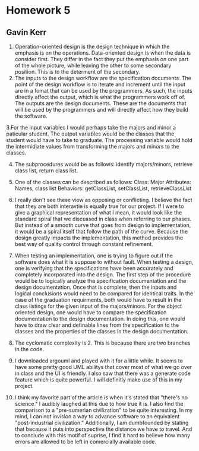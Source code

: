 # Homework 5
## Gavin Kerr

1. Operation-oriented design is the design technique in which the emphasis is on the operations. Data-oriented design is when the data is consider first. They differ in the fact they put the emphasis on one part of the whole picture, while leaving the other to some secondary position. This is to the determent of the secondary.
2. The inputs to the design workflow are the specification documents. The point of the design workflow is to iterate and increment until the input are in a fomat that can be used by the programmers. As such, the inputs directly affect the output, which is what the programmers work off of. The outputs are the design documents. These are the documents that will be used by the programmers and will directly affect how they build the software.

3.For the input variables I would perhaps take the majors and minor a paticular student. The output variables would be the classes that the student would have to take to graduate. The processing variable would hold the intermidiate values from transforming the majors and minors to the classes.

4. The subprocedures would be as follows: identify majors/minors, retrieve class list, return class list.

5. One of the classes can be described as follows:
	Class: Major
	Attributes: Names, class list
	Behaviors: getClassList, setClassList, retrieveClassList

6. I really don't see these view as opposing or conflicting. I believe the fact that they are both interavtie is equally true for our project. If I were to give a graphical representation of what I mean, it would look like the standard spiral that we discussed in class when referring to our phases. But instead of a smooth curve that goes from design to implementation, it would be a spiral itself that follow the path of the curve. Because the design greatly impacts the implementation, this method provides the best way of quality control through constant refinement. 

7. When testing an implementation, one is trying to figure out if the software does what it is suppose to without fault. When testing a design, one is verifying that the specifications have been accurately and completely incorporated into the design. The first step of the procedure would be to logically analyze the specification documentation and the design documentation. Once that is complete, then the inputs and logical conclusions would need to be compared for identical traits. In the case of the graduation requirments, both would have to result in the class listings for the given input of the majors/minors. For the object oriented design, one would have to compare the specification documentation to the design documentation. In doing this, one would have to draw clear and definable lines from the specification to the classes and the properties of the classes in the design documentation. 

8. The cyclomatic complexity is 2. This is because there are two branches in the code.

9. I downloaded argouml and played with it for a little while. It seems to have some pretty good UML abilitys that cover most of what we go over in class and the UI is friendly. I also saw that there was a generate code feature which is quite powerful. I will definitly make use of this in my project. 

10. I think my favorite part of the article is when it's stated that "there's no science." I audibly laughed at this due to how true it is. I also find the comparison to a "pre-sumerian civilization" to be quite interesting. In my mind, I can not invision a way to advance software to an equivalent "post-industrial civilization." Additionally, I am dumbfounded by stating that because it puts into perspective the distance we have to travel. And to conclude with this motif of suprise, I find it hard to believe how many errors are allowed to be left in comercially available code.  